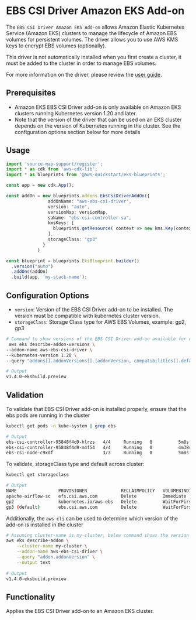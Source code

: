 # EBS CSI Driver Amazon EKS Add-on

The `EBS CSI Driver Amazon EKS Add-on` allows Amazon Elastic Kubernetes Service (Amazon EKS) clusters to manage the lifecycle of Amazon EBS volumes for persistent volumes. The driver allows you to use AWS KMS keys to encrypt EBS volumes (optionally).

This driver is not automatically installed when you first create a cluster, it must be added to the cluster in order to manage EBS volumes.

For more information on the driver, please review the [user guide](https://docs.aws.amazon.com/eks/latest/userguide/ebs-csi.html).

## Prerequisites

- Amazon EKS EBS CSI Driver add-on is only available on Amazon EKS clusters running Kubernetes version 1.20 and later.
- Note that the version of the driver that can be used on an EKS cluster depends on the version of Kubernetes running in the cluster. See the configuration options section below for more details

## Usage

```typescript
import 'source-map-support/register';
import * as cdk from 'aws-cdk-lib';
import * as blueprints from '@aws-quickstart/eks-blueprints';

const app = new cdk.App();

const addOn = new blueprints.addons.EbsCsiDriverAddOn({
                addOnName: "aws-ebs-csi-driver",
                version: "auto",
                versionMap: versionMap,
                saName: "ebs-csi-controller-sa", 
                kmsKeys: [
                  blueprints.getResource( context => new kms.Key(context.scope, "ebs-csi-driver-key", { alias: "ebs-csi-driver-key"})),
                ],
                storageClass: "gp3"
              }
            )

const blueprint = blueprints.EksBlueprint.builder()
  .version("auto")
  .addOns(addOn)
  .build(app, 'my-stack-name');
```

## Configuration Options

- `version`: Version of the EBS CSI Driver add-on to be installed. The version must be compatible with kubernetes cluster version.
- `storageClass`: Storage Class type for AWS EBS Volumes, example: gp2, gp3

```bash
# Command to show versions of the EBS CSI Driver add-on available for cluster version is 1.20
 aws eks describe-addon-versions \
--addon-name aws-ebs-csi-driver \
--kubernetes-version 1.20 \
--query "addons[].addonVersions[].[addonVersion, compatibilities[].defaultVersion]" --output text

# Output
v1.4.0-eksbuild.preview

```

## Validation

To validate that EBS CSI Driver add-on is installed properly, ensure that the ebs pods are running in the cluster

```bash
kubectl get pods -n kube-system | grep ebs

# Output
ebs-csi-controller-95848f4d9-hlrzs   4/4     Running   0          5m8s
ebs-csi-controller-95848f4d9-m4f54   4/4     Running   0          4m38s
ebs-csi-node-c9xdf                   3/3     Running   0          5m8s


```

To validate, storageClass type and default across cluster:
```bash
kubectl get storageclass

# Output
NAME                PROVISIONER             RECLAIMPOLICY   VOLUMEBINDINGMODE      ALLOWVOLUMEEXPANSION   AGE
apache-airflow-sc   efs.csi.aws.com         Delete          Immediate              false                  5d8h
gp2                 kubernetes.io/aws-ebs   Delete          WaitForFirstConsumer   false                  5d8h
gp3 (default)       ebs.csi.aws.com         Delete          WaitForFirstConsumer   false                  163m
```

Additionally, the `aws cli` can be used to determine which version of the add-on is installed in the cluster

```bash
# Assuming cluster-name is my-cluster, below command shows the version of coredns installed. Check if it is same as the version installed via EKS add-on
aws eks describe-addon \
    --cluster-name my-cluster \
    --addon-name aws-ebs-csi-driver \
    --query "addon.addonVersion" \
    --output text
    
# Output
v1.4.0-eksbuild.preview
```  

## Functionality

Applies the EBS CSI Driver add-on to an Amazon EKS cluster.
